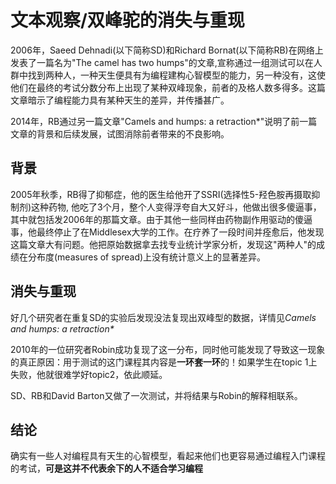 # 文本观察/双峰驼的消失与重现

2006年，Saeed Dehnadi(以下简称SD)和Richard Bornat(以下简称RB)在网络上发表了一篇名为"The camel has two humps"的文章,宣称通过一组测试可以在人群中找到两种人，一种天生便具有为编程建构心智模型的能力，另一种没有，这使他们在最终的考试分数分布上出现了某种双峰现象，前者的及格人数多得多。这篇文章暗示了编程能力具有某种天生的差异，并传播甚广。

2014年，RB通过另一篇文章"Camels and humps: a retraction*"说明了前一篇文章的背景和后续发展，试图消除前者带来的不良影响。

## 背景

2005年秋季，RB得了抑郁症，他的医生给他开了SSRI(选择性5-羟色胺再摄取抑制剂)这种药物, 他吃了3个月，整个人变得浮夸自大又好斗，他做出很多傻逼事，其中就包括发2006年的那篇文章。由于其他一些同样由药物副作用驱动的傻逼事，他最终停止了在Middlesex大学的工作。在疗养了一段时间并痊愈后，他发现这篇文章大有问题。他把原始数据拿去找专业统计学家分析，发现这"两种人"的成绩在分布度(measures of spread)上没有统计意义上的显著差异。

## 消失与重现

好几个研究者在重复SD的实验后发现没法复现出双峰型的数据，详情见*Camels and humps: a retraction\**

2010年的一位研究者Robin成功复现了这一分布，同时他可能发现了导致这一现象的真正原因：用于测试的这门课程其内容是**一环套一环**的！如果学生在topic 1上失败，他就很难学好topic2，依此顺延。

SD、RB和David Barton又做了一次测试，并将结果与Robin的解释相联系。

## 结论

确实有一些人对编程具有天生的心智模型，看起来他们也更容易通过编程入门课程的考试，**可是这并不代表余下的人不适合学习编程**


